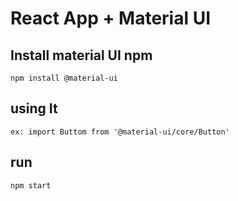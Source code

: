 # React App + Material UI

## Install material UI npm
    npm install @material-ui
## using It
    ex: import Buttom from '@material-ui/core/Button'

## run
    npm start